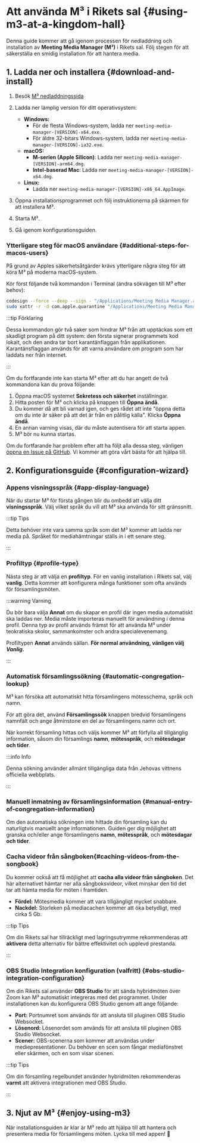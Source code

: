 # Att använda M³ i Rikets sal {#using-m3-at-a-kingdom-hall}

Denna guide kommer att gå igenom processen för nedladdning och installation av **Meeting Media Manager (M³)** i Rikets sal. Följ stegen för att säkerställa en smidig installation för att hantera media.

## 1. Ladda ner och installera {#download-and-install}

1. Besök [M³ nedladdningssida](https://github.com/sircharlo/meeting-media-manager/releases/latest)

2. Ladda ner lämplig version för ditt operativsystem:
   - **Windows:**
     - För de flesta Windows-system, ladda ner `meeting-media-manager-[VERSION]-x64.exe`.
     - För äldre 32-bitars Windows-system, ladda ner `meeting-media-manager-[VERSION]-ia32.exe`.
   - **macOS:**
     - **M-serien (Apple Silicon)**: Ladda ner `meeting-media-manager-[VERSION]-arm64.dmg`.
     - **Intel-baserad Mac**: Ladda ner `meeting-media-manager-[VERSION]-x64.dmg`.
   - **Linux:**
     - Ladda ner `meeting-media-manager-[VERSION]-x86_64.AppImage`.
3. Öppna installationsprogrammet och följ instruktionerna på skärmen för att installera M³.
4. Starta M³.
5. Gå igenom konfigurationsguiden.

### Ytterligare steg för macOS användare {#additional-steps-for-macos-users}

På grund av Apples säkerhetsåtgärder krävs ytterligare några steg för att köra M³ på moderna macOS-system.

Kör först följande två kommandon i Terminal (ändra sökvägen till M³ efter behov):

```bash
codesign --force --deep --sign - "/Applications/Meeting Media Manager.app"
sudo xattr -r -d com.apple.quarantine "/Applications/Meeting Media Manager.app"
```

:::tip Förklaring

Dessa kommandon gör två saker som hindrar M³ från att upptäckas som ett skadligt program på ditt system: den första signerar programmets kod lokalt, och den andra tar bort karantänflaggan från applikationen. Karantänsflaggan används för att varna användare om program som har laddats ner från internet.

:::

Om du fortfarande inte kan starta M³ efter att du har angett de två kommandona kan du prova följande:

1. Öppna macOS systemet **Sekretess och säkerhet** inställningar.
2. Hitta posten för M³ och klicka på knappen till **Öppna ändå**.
3. Du kommer då att bli varnad igen, och ges rådet att inte "öppna detta om du inte är säker på att det är från en pålitlig källa". Klicka **Öppna ändå**.
4. En annan varning visas, där du måste autentisera för att starta appen.
5. M³ bör nu kunna startas.

Om du fortfarande har problem efter att ha följt alla dessa steg, vänligen [öppna en Issue på GitHub](https://github.com/sircharlo/meeting-media-manager/issues/new). Vi kommer att göra vårt bästa för att hjälpa till.

## 2. Konfigurationsguide {#configuration-wizard}

### Appens visningsspråk {#app-display-language}

När du startar M³ för första gången blir du ombedd att välja ditt **visningsspråk**. Välj vilket språk du vill att M³ ska använda för sitt gränssnitt.

:::tip Tips

Detta behöver inte vara samma språk som det M³ kommer att ladda ner media på. Språket för mediahämtningar ställs in i ett senare steg.

:::

### Profiltyp {#profile-type}

Nästa steg är att välja en **profiltyp**. För en vanlig installation i Rikets sal, välj **vanlig**. Detta kommer att konfigurera många funktioner som ofta används för församlingsmöten.

:::warning Varning

Du bör bara välja **Annat** om du skapar en profil där ingen media automatiskt ska laddas ner. Media måste importeras manuellt för användning i denna profil. Denna typ av profil används främst för att använda M³ under teokratiska skolor, sammankomster och andra specialevenemang.

Profiltypen **Annat** används sällan. **För normal användning, vänligen välj _Vanlig_.**

:::

### Automatisk församlingssökning {#automatic-congregation-lookup}

M³ kan försöka att automatiskt hitta församlingens mötesschema, språk och namn.

För att göra det, använd **Församlingssök** knappen bredvid församlingens namnfält och ange åtminstone en del av församlingens namn och ort.

När korrekt församling hittas och väljs kommer M³ att förfylla all tillgänglig information, såsom din församlings **namn**, **mötesspråk**, och **mötesdagar och tider**.

:::info Info

Denna sökning använder allmänt tillgängliga data från Jehovas vittnens officiella webbplats.

:::

### Manuell inmatning av församlingsinformation {#manual-entry-of-congregation-information}

Om den automatiska sökningen inte hittade din församling kan du naturligtvis manuellt ange informationen. Guiden ger dig möjlighet att granska och/eller ange församlingens **namn**, **mötesspråk**, och **mötesdagar och tider**.

### Cacha videor från sångboken{#caching-videos-from-the-songbook}

Du kommer också att få möjlighet att **cacha alla videor från sångboken**. Det här alternativet hämtar ner alla sångboksvideor, vilket minskar den tid det tar att hämta media för möten i framtiden.

- **Fördel:** Mötesmedia kommer att vara tillgängligt mycket snabbare.
- **Nackdel:** Storleken på mediacachen kommer att öka betydligt, med cirka 5 Gb.

:::tip Tips

Om din Rikets sal har tillräckligt med lagringsutrymme rekommenderas att **aktivera** detta alternativ för bättre effektivitet och upplevd prestanda.

:::

### OBS Studio Integration konfiguration (valfritt) {#obs-studio-integration-configuration}

Om din Rikets sal använder **OBS Studio** för att sända hybridmöten över Zoom kan M³ automatiskt integreras med det programmet. Under installationen kan du konfigurera OBS Studio genom att ange följande:

- **Port:** Portnumret som används för att ansluta till pluginen OBS Studio Websocket.
- **Lösenord:** Lösenordet som används för att ansluta till pluginen OBS Studio Websocket.
- **Scener:** OBS-scenerna som kommer att användas under mediepresentationer. Du behöver en scen som fångar mediafönstret eller skärmen, och en som visar scenen.

:::tip Tips

Om din församling regelbundet använder hybridmöten rekommenderas **varmt** att aktivera integrationen med OBS Studio.

:::

## 3. Njut av M³ {#enjoy-using-m3}

När installationsguiden är klar är M³ redo att hjälpa till att hantera och presentera media för församlingens möten. Lycka till med appen! :tada:
